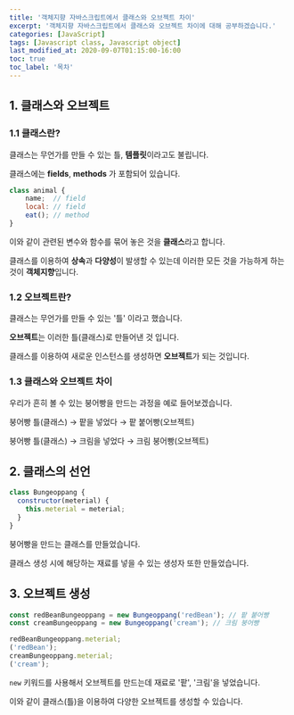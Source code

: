 ```yaml
---
title: '객체지향 자바스크립트에서 클래스와 오브젝트 차이'
excerpt: '객체지향 자바스크립트에서 클래스와 오브젝트 차이에 대해 공부하겠습니다.'
categories: [JavaScript]
tags: [Javascript class, Javascript object]
last_modified_at: 2020-09-07T01:15:00-16:00
toc: true
toc_label: '목차'
---
```


## 1. 클래스와 오브젝트

### 1.1 클래스란?

클래스는 무언가를 만들 수 있는 틀, **템플릿**이라고도 불립니다.

클래스에는 **fields**, **methods** 가 포함되어 있습니다.

```js
class animal {
	name;  // field
	local: // field
	eat(); // method
}
```

이와 같이 관련된 변수와 함수를 묶어 놓은 것을 **클래스**라고 합니다.

클래스를 이용하여 **상속**과 **다양성**이 발생할 수 있는데 이러한 모든 것을 가능하게 하는 것이 **객체지향**입니다.

### 1.2 오브젝트란?

클래스는 무언가를 만들 수 있는 '틀' 이라고 했습니다.

**오브젝트**는 이러한 틀(클래스)로 만들어낸 것 입니다.

클래스를 이용하여 새로운 인스턴스를 생성하면 **오브젝트**가 되는 것입니다.

### 1.3 클래스와 오브젝트 차이

우리가 흔히 볼 수 있는 붕어빵을 만드는 과정을 예로 들어보겠습니다.

붕어빵 틀(클래스) → 팥을 넣었다 → 팥 붙어빵(오브젝트)

붕어빵 틀(클래스) → 크림을 넣었다 → 크림 붕어빵(오브젝트)

## 2. 클래스의 선언

```js
class Bungeoppang {
  constructor(meterial) {
    this.meterial = meterial;
  }
}
```

붕어빵을 만드는 클래스를 만들었습니다.

클래스 생성 시에 해당하는 재료를 넣을 수 있는 생성자 또한 만들었습니다.

## 3. 오브젝트 생성

```js
const redBeanBungeoppang = new Bungeoppang('redBean'); // 팥 붙어빵
const creamBungeoppang = new Bungeoppang('cream'); // 크림 붕어빵
```

```js
redBeanBungeoppang.meterial;
('redBean');
creamBungeoppang.meterial;
('cream');
```

`new` 키워드를 사용해서 오브젝트를 만드는데 재료로 '팥', '크림'을 넣었습니다.

이와 같이 클래스(틀)을 이용하여 다양한 오브젝트를 생성할 수 있습니다.

<!-- > [참고]() -->
